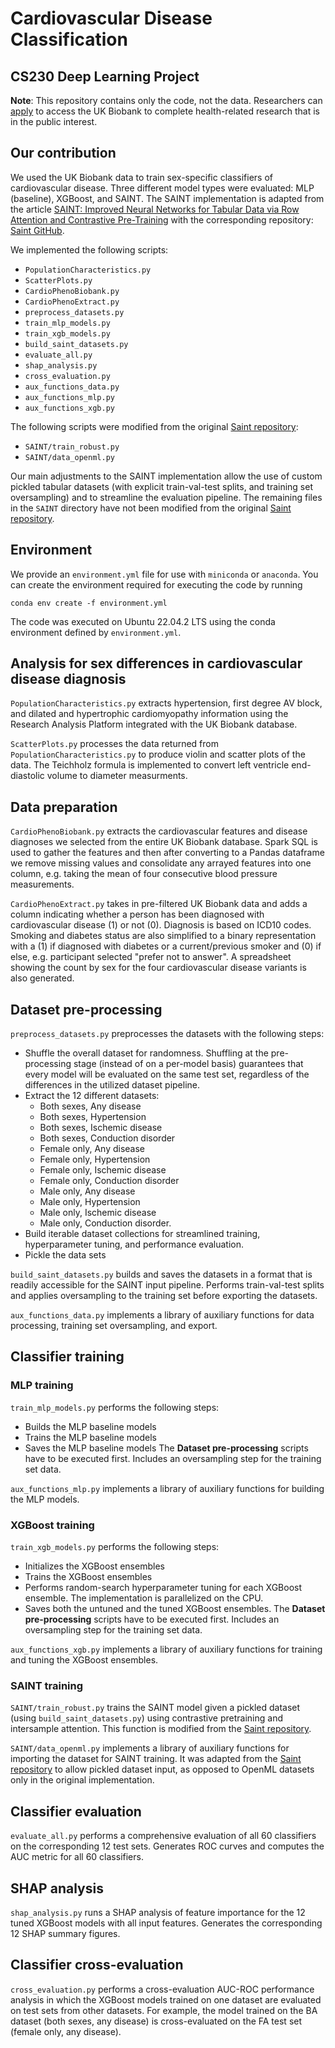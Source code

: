 # Cardiovascular Disease Classification
## CS230 Deep Learning Project

**Note**: This repository contains only the code, not the data. Researchers can [apply](https://www.ukbiobank.ac.uk/enable-your-research/apply-for-access) to access the UK Biobank to complete health-related research that is in the public interest.

## Our contribution
We used the UK Biobank data to train sex-specific classifiers of cardiovascular disease. Three different model types were evaluated: MLP (baseline), XGBoost, and SAINT. The SAINT implementation is adapted from the article [SAINT: Improved Neural Networks for Tabular Data via Row Attention and Contrastive Pre-Training](https://arxiv.org/abs/2106.01342) with the corresponding repository: [Saint GitHub](https://github.com/somepago/saint).

We implemented the following scripts:
- `PopulationCharacteristics.py`
- `ScatterPlots.py`
- `CardioPhenoBiobank.py`
- `CardioPhenoExtract.py`
- `preprocess_datasets.py`
- `train_mlp_models.py`
- `train_xgb_models.py`
- `build_saint_datasets.py`
- `evaluate_all.py`
- `shap_analysis.py`
- `cross_evaluation.py`
- `aux_functions_data.py`
- `aux_functions_mlp.py`
- `aux_functions_xgb.py`

The following scripts were modified from the original [Saint repository](https://github.com/somepago/saint):
- `SAINT/train_robust.py`
- `SAINT/data_openml.py`

Our main adjustments to the SAINT implementation allow the use of custom pickled tabular datasets (with explicit train-val-test splits, and training set oversampling) and to streamline the evaluation pipeline. The remaining files in the `SAINT` directory have not been modified from the original [Saint repository](https://github.com/somepago/saint).

## Environment
We provide an `environment.yml` file for use with `miniconda` or `anaconda`. You can create the environment required for executing the code by running

```
conda env create -f environment.yml
```

The code was executed on Ubuntu 22.04.2 LTS using the conda environment defined by `environment.yml`.


## Analysis for sex differences in cardiovascular disease diagnosis

`PopulationCharacteristics.py` extracts hypertension, first degree AV block, and dilated and hypertrophic cardiomyopathy information using the Research Analysis Platform integrated with the UK Biobank database.

`ScatterPlots.py` processes the data returned from `PopulationCharacteristics.py` to produce violin and scatter plots of the data. The Teichholz formula is implemented to convert left ventricle end-diastolic volume to diameter measurments.

## Data preparation

`CardioPhenoBiobank.py` extracts the cardiovascular features and disease diagnoses we selected from the entire UK Biobank database. Spark SQL is used to gather the features and then after converting to a Pandas dataframe we remove missing values and consolidate any arrayed features into one column, e.g. taking the mean of four consecutive blood pressure measurements.

`CardioPhenoExtract.py` takes in pre-filtered UK Biobank data and adds a column indicating whether a person has been diagnosed with cardiovascular disease (1) or not (0). Diagnosis is based on ICD10 codes. Smoking and diabetes status are also simplified to a binary representation with a (1) if diagnosed with diabetes or a current/previous smoker and (0) if else, e.g. participant selected "prefer not to answer". A spreadsheet showing the count by sex for the four cardiovascular disease variants is also generated.

## Dataset pre-processing

`preprocess_datasets.py` preprocesses the datasets with the following steps: 
- Shuffle the overall dataset for randomness. Shuffling at the pre-processing stage (instead of on a per-model basis) guarantees that every model will be evaluated on the same test set, regardless of the differences in the utilized dataset pipeline.
- Extract the 12 different datasets:
  - Both sexes, Any disease
  - Both sexes, Hypertension
  - Both sexes, Ischemic disease
  - Both sexes, Conduction disorder
  - Female only, Any disease
  - Female only, Hypertension
  - Female only, Ischemic disease
  - Female only, Conduction disorder
  - Male only, Any disease
  - Male only, Hypertension
  - Male only, Ischemic disease
  - Male only, Conduction disorder.
- Build iterable dataset collections for streamlined training, hyperparameter tuning, and performance evaluation.
- Pickle the data sets

`build_saint_datasets.py` builds and saves the datasets in a format that is readily accessible for the SAINT input pipeline. Performs train-val-test splits and applies oversampling to the training set before exporting the datasets.

`aux_functions_data.py` implements a library of auxiliary functions for data processing, training set oversampling, and export. 

## Classifier training
### MLP training

`train_mlp_models.py` performs the following steps:
- Builds the MLP baseline models
- Trains the MLP baseline models
- Saves the MLP baseline models
The **Dataset pre-processing** scripts have to be executed first. Includes an oversampling step for the training set data.

`aux_functions_mlp.py` implements a library of auxiliary functions for building the MLP models. 

### XGBoost training

`train_xgb_models.py` performs the following steps:
- Initializes the XGBoost ensembles
- Trains the XGBoost ensembles
- Performs random-search hyperparameter tuning for each XGBoost ensemble. The implementation is parallelized on the CPU.
- Saves both the untuned and the tuned XGBoost ensembles.
The **Dataset pre-processing** scripts have to be executed first. Includes an oversampling step for the training set data.

`aux_functions_xgb.py` implements a library of auxiliary functions for training and tuning the XGBoost ensembles.

### SAINT training

`SAINT/train_robust.py` trains the SAINT model given a pickled dataset (using `build_saint_datasets.py`) using contrastive pretraining and intersample attention. This function is modified from the [Saint repository](https://github.com/somepago/saint).

`SAINT/data_openml.py` implements a library of auxiliary functions for importing the dataset for SAINT training. It was adapted from the [Saint repository](https://github.com/somepago/saint) to allow pickled dataset input, as opposed to OpenML datasets only in the original implementation. 

## Classifier evaluation

`evaluate_all.py` performs a comprehensive evaluation of all 60 classifiers on the corresponding 12 test sets. Generates ROC curves and computes the AUC metric for all 60 classifiers.  

## SHAP analysis

`shap_analysis.py` runs a SHAP analysis of feature importance for the 12 tuned XGBoost models with all input features. Generates the corresponding 12 SHAP summary figures.

## Classifier cross-evaluation

`cross_evaluation.py` performs a cross-evaluation AUC-ROC performance analysis in which the XGBoost models trained on one dataset are evaluated on test sets from other datasets. For example, the model trained on the BA dataset (both sexes, any disease) is cross-evaluated on the FA test set (female only, any disease).
